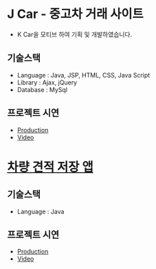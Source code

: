 # J Car - 중고차 거래 사이트
* K Car을 모티브 하여 기획 및 개발하였습니다. 
## 기술스택
* Language : Java, JSP, HTML, CSS, Java Script
* Library : Ajax, jQuery
* Database : MySql

## 프로젝트 시연 
* [Production](http://tieotdsf1324.cafe24.com/port/car.do)
* [Video](https://youtu.be/PxTwLjiz0oc)





# [차량 견적 저장 앱](https://github.com/Frankle97/java-mycar)

## 기술스택
 * Language : Java
 
## 프로젝트 시연
* [Production](https://github.com/Frankle97/java-mycar)
* [Video](https://youtu.be/ngGF8RufEHg)
 




